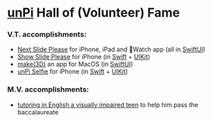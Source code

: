 # [unPi](https://www.unpi.ro/english) Hall of (Volunteer) Fame

### V.T. accomplishments:
- [Next Slide Please](https://apps.apple.com/fi/app/next-slide-please/id1588093998) for iPhone, iPad and Watch app (all in [SwiftUI](https://developer.apple.com/xcode/swiftui/))
- [Show Slide Please](https://apps.apple.com/fi/app/show-slide-please/id1588091832) for iPhone (in [Swift](https://developer.apple.com/swift/) + [UIKit](https://developer.apple.com/documentation/uikit))
- [make(3D)](https://apps.apple.com/fi/app/make-3d/id1667599971?mt=12) an app for MacOS (in [SwiftUI](https://developer.apple.com/xcode/swiftui/))
- [unPi Selfie](https://apps.apple.com/tt/app/unpi-selfie/id1666365351) for iPhone (in [Swift](https://developer.apple.com/swift/) + [UIKit](https://developer.apple.com/documentation/uikit))

### M.V. accomplishments:
- [tutoring in English a visually impaired teen](https://amais.ro/2022/03/24/marcel-absolvent-programare-amais/) to help him pass the baccalaureate
